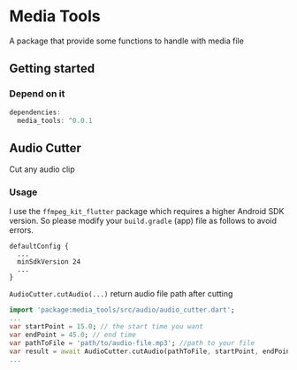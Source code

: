 # Media Tools

A package that provide some functions to handle with media file

## Getting started
### Depend on it
```dart
dependencies:
  media_tools: ^0.0.1
```

## Audio Cutter
Cut any audio clip
### Usage
I use the `ffmpeg_kit_flutter` package which requires a higher Android SDK version.
So please modify your `build.gradle` (app) file as follows to avoid errors.

```
defaultConfig {
  ...
  minSdkVersion 24
  ...
}
```

`AudioCutter.cutAudio(...)` return audio file path after cutting
```dart
import 'package:media_tools/src/audio/audio_cutter.dart';
...
var startPoint = 15.0; // the start time you want
var endPoint = 45.0; // end time
var pathToFile = 'path/to/audio-file.mp3'; //path to your file
var result = await AudioCutter.cutAudio(pathToFile, startPoint, endPoint);
...
```